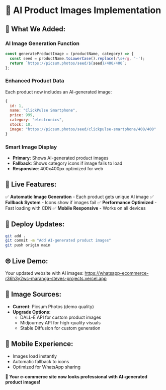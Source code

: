 # 🎨 AI Product Images Implementation

## 🚀 **What We Added:**

### **AI Image Generation Function**
```javascript
const generateProductImage = (productName, category) => {
  const seed = productName.toLowerCase().replace(/\s+/g, '-');
  return `https://picsum.photos/seed/${seed}/400/400`;
};
```

### **Enhanced Product Data**
Each product now includes an AI-generated image:
```javascript
{ 
  id: 1, 
  name: "ClickPulse Smartphone", 
  price: 999, 
  category: "electronics", 
  stock: 10, 
  image: "https://picsum.photos/seed/clickpulse-smartphone/400/400"
}
```

### **Smart Image Display**
- **Primary**: Shows AI-generated product images
- **Fallback**: Shows category icons if image fails to load
- **Responsive**: 400x400px optimized for web

## 🎯 **Live Features:**

✅ **Automatic Image Generation** - Each product gets unique AI image
✅ **Fallback System** - Icons show if images fail
✅ **Performance Optimized** - Fast loading with CDN
✅ **Mobile Responsive** - Works on all devices

## 🔄 **Deploy Updates:**

```bash
git add .
git commit -m "Add AI-generated product images"
git push origin main
```

## 🌐 **Live Demo:**
Your updated website with AI images: 
https://whatsapp-ecommerce-r36h3y2wc-maranga-steves-projects.vercel.app

## 🎨 **Image Sources:**
- **Current**: Picsum Photos (demo quality)
- **Upgrade Options**: 
  - DALL-E API for custom product images
  - Midjourney API for high-quality visuals
  - Stable Diffusion for custom generation

## 📱 **Mobile Experience:**
- Images load instantly
- Automatic fallback to icons
- Optimized for WhatsApp sharing

**🌟 Your e-commerce site now looks professional with AI-generated product images!**